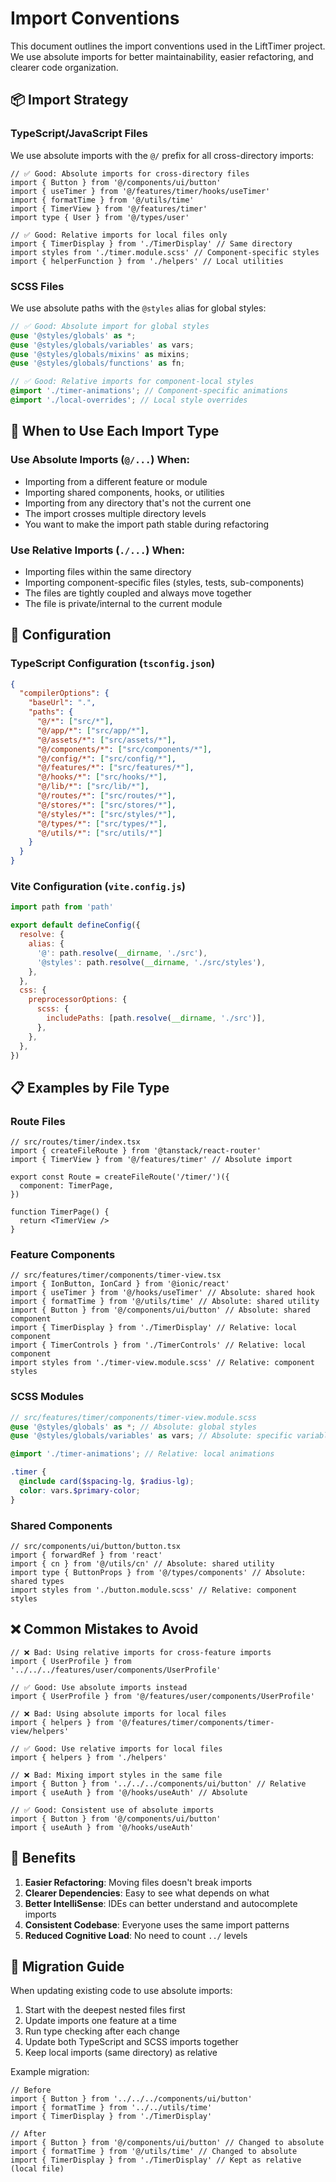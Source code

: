 # Import Conventions

This document outlines the import conventions used in the LiftTimer project. We use absolute imports for better maintainability, easier refactoring, and clearer code organization.

## 📦 Import Strategy

### TypeScript/JavaScript Files

We use absolute imports with the `@/` prefix for all cross-directory imports:

```tsx
// ✅ Good: Absolute imports for cross-directory files
import { Button } from '@/components/ui/button'
import { useTimer } from '@/features/timer/hooks/useTimer'
import { formatTime } from '@/utils/time'
import { TimerView } from '@/features/timer'
import type { User } from '@/types/user'

// ✅ Good: Relative imports for local files only
import { TimerDisplay } from './TimerDisplay' // Same directory
import styles from './timer.module.scss' // Component-specific styles
import { helperFunction } from './helpers' // Local utilities
```

### SCSS Files

We use absolute paths with the `@styles` alias for global styles:

```scss
// ✅ Good: Absolute import for global styles
@use '@styles/globals' as *;
@use '@styles/globals/variables' as vars;
@use '@styles/globals/mixins' as mixins;
@use '@styles/globals/functions' as fn;

// ✅ Good: Relative imports for component-local styles
@import './timer-animations'; // Component-specific animations
@import './local-overrides'; // Local style overrides
```

## 🎯 When to Use Each Import Type

### Use Absolute Imports (`@/...`) When:

- Importing from a different feature or module
- Importing shared components, hooks, or utilities
- Importing from any directory that's not the current one
- The import crosses multiple directory levels
- You want to make the import path stable during refactoring

### Use Relative Imports (`./...`) When:

- Importing files within the same directory
- Importing component-specific files (styles, tests, sub-components)
- The files are tightly coupled and always move together
- The file is private/internal to the current module

## 🔧 Configuration

### TypeScript Configuration (`tsconfig.json`)

```json
{
  "compilerOptions": {
    "baseUrl": ".",
    "paths": {
      "@/*": ["src/*"],
      "@/app/*": ["src/app/*"],
      "@/assets/*": ["src/assets/*"],
      "@/components/*": ["src/components/*"],
      "@/config/*": ["src/config/*"],
      "@/features/*": ["src/features/*"],
      "@/hooks/*": ["src/hooks/*"],
      "@/lib/*": ["src/lib/*"],
      "@/routes/*": ["src/routes/*"],
      "@/stores/*": ["src/stores/*"],
      "@/styles/*": ["src/styles/*"],
      "@/types/*": ["src/types/*"],
      "@/utils/*": ["src/utils/*"]
    }
  }
}
```

### Vite Configuration (`vite.config.js`)

```javascript
import path from 'path'

export default defineConfig({
  resolve: {
    alias: {
      '@': path.resolve(__dirname, './src'),
      '@styles': path.resolve(__dirname, './src/styles'),
    },
  },
  css: {
    preprocessorOptions: {
      scss: {
        includePaths: [path.resolve(__dirname, './src')],
      },
    },
  },
})
```

## 📋 Examples by File Type

### Route Files

```tsx
// src/routes/timer/index.tsx
import { createFileRoute } from '@tanstack/react-router'
import { TimerView } from '@/features/timer' // Absolute import

export const Route = createFileRoute('/timer/')({
  component: TimerPage,
})

function TimerPage() {
  return <TimerView />
}
```

### Feature Components

```tsx
// src/features/timer/components/timer-view.tsx
import { IonButton, IonCard } from '@ionic/react'
import { useTimer } from '@/hooks/useTimer' // Absolute: shared hook
import { formatTime } from '@/utils/time' // Absolute: shared utility
import { Button } from '@/components/ui/button' // Absolute: shared component
import { TimerDisplay } from './TimerDisplay' // Relative: local component
import { TimerControls } from './TimerControls' // Relative: local component
import styles from './timer-view.module.scss' // Relative: component styles
```

### SCSS Modules

```scss
// src/features/timer/components/timer-view.module.scss
@use '@styles/globals' as *; // Absolute: global styles
@use '@styles/globals/variables' as vars; // Absolute: specific variables

@import './timer-animations'; // Relative: local animations

.timer {
  @include card($spacing-lg, $radius-lg);
  color: vars.$primary-color;
}
```

### Shared Components

```tsx
// src/components/ui/button/button.tsx
import { forwardRef } from 'react'
import { cn } from '@/utils/cn' // Absolute: shared utility
import type { ButtonProps } from '@/types/components' // Absolute: shared types
import styles from './button.module.scss' // Relative: component styles
```

## ❌ Common Mistakes to Avoid

```tsx
// ❌ Bad: Using relative imports for cross-feature imports
import { UserProfile } from '../../../features/user/components/UserProfile'

// ✅ Good: Use absolute imports instead
import { UserProfile } from '@/features/user/components/UserProfile'

// ❌ Bad: Using absolute imports for local files
import { helpers } from '@/features/timer/components/timer-view/helpers'

// ✅ Good: Use relative imports for local files
import { helpers } from './helpers'

// ❌ Bad: Mixing import styles in the same file
import { Button } from '../../../components/ui/button' // Relative
import { useAuth } from '@/hooks/useAuth' // Absolute

// ✅ Good: Consistent use of absolute imports
import { Button } from '@/components/ui/button'
import { useAuth } from '@/hooks/useAuth'
```

## 🚀 Benefits

1. **Easier Refactoring**: Moving files doesn't break imports
2. **Clearer Dependencies**: Easy to see what depends on what
3. **Better IntelliSense**: IDEs can better understand and autocomplete imports
4. **Consistent Codebase**: Everyone uses the same import patterns
5. **Reduced Cognitive Load**: No need to count `../` levels

## 🔄 Migration Guide

When updating existing code to use absolute imports:

1. Start with the deepest nested files first
2. Update imports one feature at a time
3. Run type checking after each change
4. Update both TypeScript and SCSS imports together
5. Keep local imports (same directory) as relative

Example migration:

```tsx
// Before
import { Button } from '../../../components/ui/button'
import { formatTime } from '../../utils/time'
import { TimerDisplay } from './TimerDisplay'

// After
import { Button } from '@/components/ui/button' // Changed to absolute
import { formatTime } from '@/utils/time' // Changed to absolute
import { TimerDisplay } from './TimerDisplay' // Kept as relative (local file)
```
